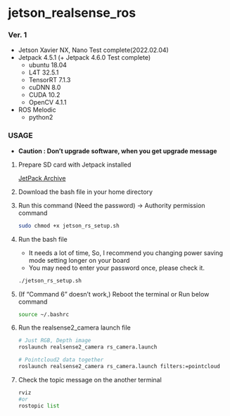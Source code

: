 # jetson_realsense_ros

### Ver. 1
- Jetson Xavier NX, Nano Test complete(2022.02.04)
- Jetpack 4.5.1 (+ Jetpack 4.6.0 Test complete)
    - ubuntu 18.04
    - L4T 32.5.1
    - TensorRT 7.1.3
    - cuDNN 8.0
    - CUDA 10.2
    - OpenCV 4.1.1
- ROS Melodic
    - python2
    

### USAGE

- **Caution : Don’t upgrade software, when you get upgrade message**
1. Prepare SD card with Jetpack installed
    
    [JetPack Archive](https://developer.nvidia.com/embedded/jetpack-archive)
    
2. Download the bash file in your home directory
3. Run this command (Need the password) → Authority permission command
    
    ```bash
    sudo chmod +x jetson_rs_setup.sh
    ```
    
4. Run the bash file
    - It needs a lot of time, So, I recommend you changing power saving mode setting longer on your board
    - You may need to enter your password once, please check it.
    
    ```bash
    ./jetson_rs_setup.sh
    ```
    
5. (If “Command 6” doesn’t work,) Reboot the terminal or Run below command
    
    ```bash
    source ~/.bashrc
    ```
    
6. Run the realsense2_camera launch file
    
    ```bash
    # Just RGB, Depth image
    roslaunch realsense2_camera rs_camera.launch
    
    # Pointcloud2 data together
    roslaunch realsense2_camera rs_camera.launch filters:=pointcloud
    ```
    
7. Check the topic message on the another terminal
    
    ```python
    rviz
    #or
    rostopic list
    ```
